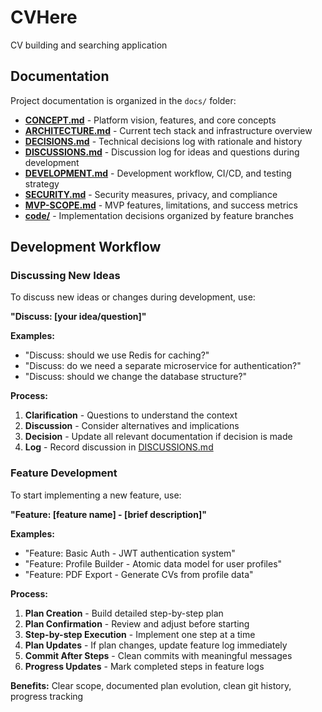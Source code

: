 # CVHere

CV building and searching application

## Documentation

Project documentation is organized in the `docs/` folder:

- **[CONCEPT.md](docs/CONCEPT.md)** - Platform vision, features, and core concepts
- **[ARCHITECTURE.md](docs/ARCHITECTURE.md)** - Current tech stack and infrastructure overview
- **[DECISIONS.md](docs/DECISIONS.md)** - Technical decisions log with rationale and history
- **[DISCUSSIONS.md](docs/DISCUSSIONS.md)** - Discussion log for ideas and questions during development
- **[DEVELOPMENT.md](docs/DEVELOPMENT.md)** - Development workflow, CI/CD, and testing strategy
- **[SECURITY.md](docs/SECURITY.md)** - Security measures, privacy, and compliance
- **[MVP-SCOPE.md](docs/MVP-SCOPE.md)** - MVP features, limitations, and success metrics
- **[code/](docs/code/)** - Implementation decisions organized by feature branches

## Development Workflow

### Discussing New Ideas

To discuss new ideas or changes during development, use:

**"Discuss: [your idea/question]"**

**Examples:**
- "Discuss: should we use Redis for caching?"
- "Discuss: do we need a separate microservice for authentication?"
- "Discuss: should we change the database structure?"

**Process:**
1. **Clarification** - Questions to understand the context
2. **Discussion** - Consider alternatives and implications
3. **Decision** - Update all relevant documentation if decision is made
4. **Log** - Record discussion in [DISCUSSIONS.md](docs/DISCUSSIONS.md)

### Feature Development

To start implementing a new feature, use:

**"Feature: [feature name] - [brief description]"**

**Examples:**
- "Feature: Basic Auth - JWT authentication system"
- "Feature: Profile Builder - Atomic data model for user profiles"
- "Feature: PDF Export - Generate CVs from profile data"

**Process:**
1. **Plan Creation** - Build detailed step-by-step plan
2. **Plan Confirmation** - Review and adjust before starting
3. **Step-by-step Execution** - Implement one step at a time
4. **Plan Updates** - If plan changes, update feature log immediately
5. **Commit After Steps** - Clean commits with meaningful messages
6. **Progress Updates** - Mark completed steps in feature logs

**Benefits:** Clear scope, documented plan evolution, clean git history, progress tracking
